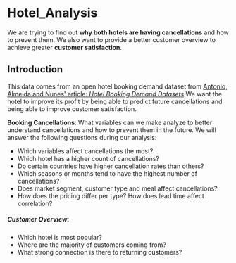 # Hotel_Analysis
We are trying to find out **why both hotels are having cancellations** and how to prevent them. We also want to provide a better customer overview to achieve greater **customer satisfaction**.

## Introduction

This data comes from an open hotel booking demand dataset from [Antonio, Almeida and Nunes' article: _Hotel Booking Demand Datasets_](https://www.sciencedirect.com/science/article/pii/S2352340918315191#f0010)
We want the hotel to improve its profit by being able to predict future cancellations and being able to improve customer satisfaction.

__Booking Cancellations__: What variables can we make analyze to better understand cancellations and how to prevent them in the future.
We will answer the following questions during our analysis:

* Which variables affect cancellations the most?
* Which hotel has a higher count of cancellations? 
* Do certain countries have higher cancellation rates than others?
* Which seasons or months tend to have the highest number of cancellations?
* Does market segment, customer type and meal affect cancellations?
* How does the pricing differ per type? How does lead time affect correlation?

##### Customer Overview: 

* Which hotel is most popular?
* Where are the majority of customers coming from?
* What strong connection is there to returning customers?



